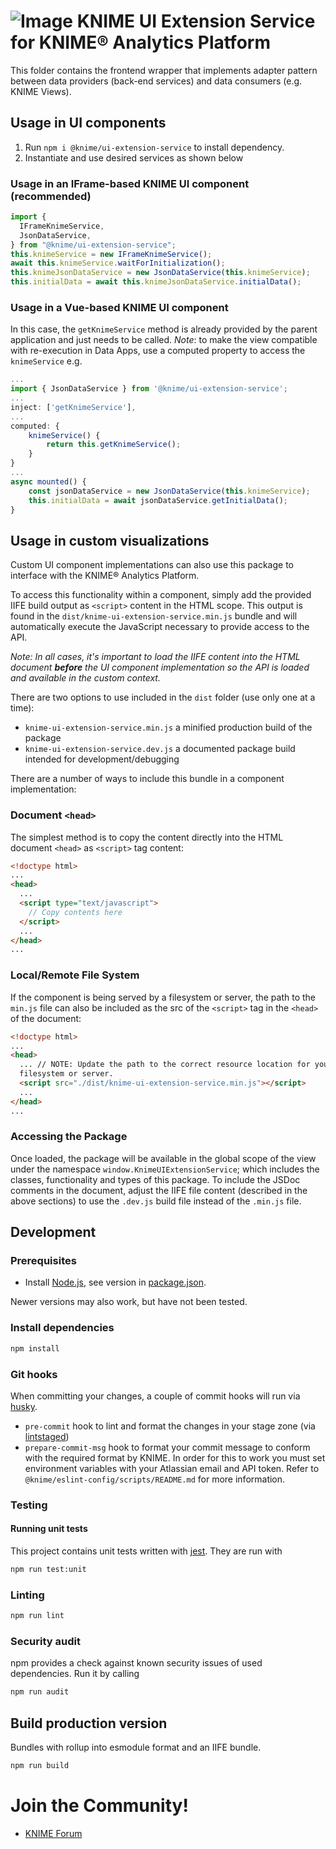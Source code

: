 # ![Image](https://www.knime.com/sites/default/files/knime_logo_github_40x40_4layers.png) KNIME UI Extension Service for KNIME® Analytics Platform

This folder contains the frontend wrapper that implements adapter pattern between data providers (back-end services) and
data consumers (e.g. KNIME Views).

## Usage in UI components

1. Run `npm i @knime/ui-extension-service` to install dependency.
2. Instantiate and use desired services as shown below

### Usage in an IFrame-based KNIME UI component (recommended)

```javascript
import {
  IFrameKnimeService,
  JsonDataService,
} from "@knime/ui-extension-service";
this.knimeService = new IFrameKnimeService();
await this.knimeService.waitForInitialization();
this.knimeJsonDataService = new JsonDataService(this.knimeService);
this.initialData = await this.knimeJsonDataService.initialData();
```

### Usage in a Vue-based KNIME UI component

In this case, the `getKnimeService` method is already provided by the parent application and just needs to be called.
_Note_: to make the view compatible with re-execution in Data Apps, use a computed property to access the `knimeService` e.g.

```javascript
...
import { JsonDataService } from '@knime/ui-extension-service';
...
inject: ['getKnimeService'],
...
computed: {
    knimeService() {
        return this.getKnimeService();
    }
}
...
async mounted() {
    const jsonDataService = new JsonDataService(this.knimeService);
    this.initialData = await jsonDataService.getInitialData();
}
```

## Usage in custom visualizations

Custom UI component implementations can also use this package to interface with the KNIME® Analytics Platform.

To access this functionality within a component, simply add the provided IIFE build output as `<script>` content in
the HTML scope. This output is found in the `dist/knime-ui-extension-service.min.js` bundle and will automatically
execute the JavaScript necessary to provide access to the API.

_Note: In all cases, it's important to load the IIFE
content into the HTML document **before** the UI component implementation so the API is loaded and available in the
custom context._

There are two options to use included in the `dist` folder (use only one at a time):

- `knime-ui-extension-service.min.js` a minified production build of the package
- `knime-ui-extension-service.dev.js` a documented package build intended for development/debugging

There are a number of ways to include this bundle in a component implementation:

### Document `<head>`

The simplest method is to copy the content directly into
the HTML document `<head>` as `<script>` tag content:

```html
<!doctype html>
...
<head>
  ...
  <script type="text/javascript">
    // Copy contents here
  </script>
  ...
</head>
...
```

### Local/Remote File System

If the component is being served by a filesystem or server, the path to the `min.js` file can also be included
as the src of the `<script>` tag in the `<head>` of the document:

```html
<!doctype html>
...
<head>
  ... // NOTE: Update the path to the correct resource location for your
  filesystem or server.
  <script src="./dist/knime-ui-extension-service.min.js"></script>
  ...
</head>
...
```

### Accessing the Package

Once loaded, the package will be available in the global scope of the view under the namespace
`window.KnimeUIExtensionService`; which includes the classes, functionality and types of this package. To include the
JSDoc comments in the document, adjust the IIFE file content (described in the above sections) to use the `.dev.js`
build file instead of the `.min.js` file.

## Development

### Prerequisites

- Install [Node.js][node], see version in [package.json](package.json).

Newer versions may also work, but have not been tested.

### Install dependencies

```sh
npm install
```

### Git hooks

When committing your changes, a couple of commit hooks will run via [husky].

- `pre-commit` hook to lint and format the changes in your stage zone (via [lintstaged])
- `prepare-commit-msg` hook to format your commit message to conform with the required format by KNIME. In order for this to work you must set environment variables with your Atlassian email and API token. Refer to `@knime/eslint-config/scripts/README.md` for more information.

### Testing

#### Running unit tests

This project contains unit tests written with [jest]. They are run with

```sh
npm run test:unit
```

### Linting

```sh
npm run lint
```

### Security audit

npm provides a check against known security issues of used dependencies. Run it by calling

```sh
npm run audit
```

## Build production version

Bundles with rollup into esmodule format and an IIFE bundle.

```sh
npm run build
```

# Join the Community!

- [KNIME Forum](https://forum.knime.com/)

[node]: https://nodejs.org/
[Vue]: https://vuejs.org/
[jest]: https://jestjs.io/en
[husky]: https://www.npmjs.com/package/husky
[lintstaged]: https://github.com/okonet/lint-staged
